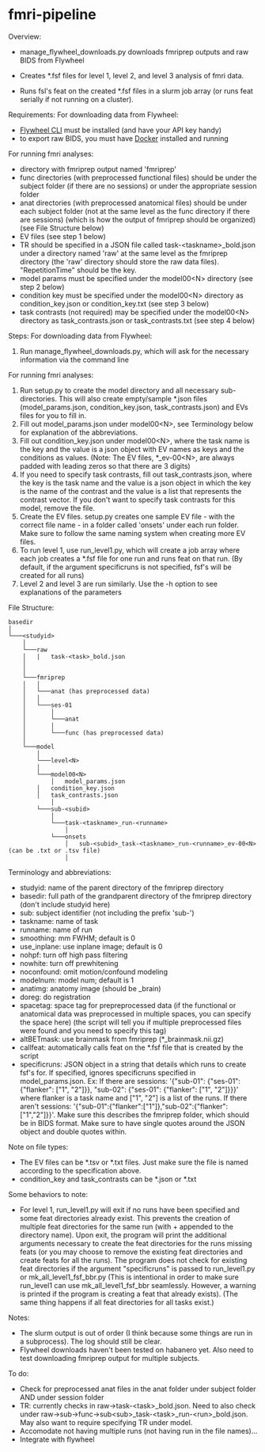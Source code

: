 # fmri-pipeline

Overview:
- manage_flywheel_downloads.py downloads fmriprep outputs and raw BIDS from Flywheel

- Creates *.fsf files for level 1, level 2, and level 3 analysis of fmri data.
- Runs fsl's feat on the created *.fsf files in a slurm job array (or runs feat serially if not running on a cluster).

Requirements:
For downloading data from Flywheel:
- [Flywheel CLI](https://docs.flywheel.io/display/EM/CLI+-+Installation) must be installed (and have your API key handy)
- to export raw BIDS, you must have [Docker](https://docs.docker.com/install/#cloud) installed and running


For running fmri analyses:
- directory with fmriprep output named 'fmriprep'
- func directories (with preprocessed functional files) should be under the subject folder (if there are no sessions) or under the appropriate session folder
- anat directories (with preprocessed anatomical files) should be under each subject folder (not at the same level as the func directory if there are sessions) (which is how the output of fmriprep should be organized) (see File Structure below)
- EV files (see step 1 below)
- TR should be specified in a JSON file called task-\<taskname>_bold.json under a directory named 'raw' at the same level as the fmriprep directory (the 'raw' directory should store the raw data files). "RepetitionTime" should be the key.
- model params must be specified under the model00\<N> directory (see step 2 below)
- condition key must be specified under the model00\<N> directory as condition_key.json or condition_key.txt (see step 3 below)
- task contrasts (not required) may be specified under the model00\<N> directory as task_contrasts.json or task_contrasts.txt (see step 4 below)

Steps:
For downloading data from Flywheel:
1. Run manage_flywheel_downloads.py, which will ask for the necessary information via the command line

For running fmri analyses:
1. Run setup.py to create the model directory and all necessary sub-directories. This will also create empty/sample *.json files (model_params.json, condition_key.json, task_contrasts.json) and EVs files for you to fill in. 
2. Fill out model_params.json under model00\<N>, see Terminology below for explanation of the abbreviations.
3. Fill out condition_key.json under model00\<N>, where the task name is the key and the value is a json object with EV names as keys and the conditions as values. (Note: The EV files, *_ev-00\<N>, are always padded with leading zeros so that there are 3 digits)
4. If you need to specify task contrasts, fill out task_contrasts.json, where the key is the task name and the value is a json object in which the key is the name of the contrast and the value is a list that represents the contrast vector. If you don't want to specify task contrasts for this model, remove the file.
5. Create the EV files. setup.py creates one sample EV file - with the correct file name - in a folder called 'onsets' under each run folder. Make sure to follow the same naming system when creating more EV files.
6. To run level 1, use run_level1.py, which will create a job array where each job creates a *.fsf file for one run and runs feat on that run. (By default, if the argument specificruns is not specified, fsf's will be created for all runs)
7. Level 2 and level 3 are run similarly. Use the -h option to see explanations of the parameters

File Structure:
```
basedir
│
└───<studyid>
    │
    └───raw
    │   |   task-<task>_bold.json
    │
    │
    └───fmriprep
    │	│
    │	└───anat (has preprocessed data)
    │	│
    │	└───ses-01
    │	    │
    │	    └───anat
    │	    │
    │	    └───func (has preprocessed data)
    │
    └───model
        │
        └───level<N>
	    │
	    └───model00<N>
	    	│   model_params.json
		│   condition_key.json
		│   task_contrasts.json
	    	│
		└───sub-<subid>
		    │
		    └───task-<taskname>_run-<runname>
		        │
			└───onsets
			    │   sub-<subid>_task-<taskname>_run-<runname>_ev-00<N> (can be .txt or .tsv file) 
			    │
```

Terminology and abbreviations:
- studyid: name of the parent directory of the fmriprep directory
- basedir: full path of the grandparent directory of the fmriprep directory (don't include studyid here)
- sub: subject identifier (not including the prefix 'sub-')
- taskname: name of task
- runname: name of run
- smoothing: mm FWHM; default is 0
- use_inplane: use inplane image; default is 0
- nohpf: turn off high pass filtering 
- nowhite: turn off prewhitening
- noconfound: omit motion/confound modeling
- modelnum: model num; default is 1
- anatimg: anatomy image (should be _brain)
- doreg: do registration
- spacetag: space tag for prepreprocessed data (if the functional or anatomical data was preprocessed in multiple spaces, you can specify the space here) (the script will tell you if multiple preprocessed files were found and you need to specify this tag)
- altBETmask: use brainmask from fmriprep (*_brainmask.nii.gz)
- callfeat: automatically calls feat on the *.fsf file that is created by the script
- specificruns: JSON object in a string that details which runs to create fsf's for. If specified, ignores specificruns specified in model_params.json. Ex: If there are sessions: '{"sub-01": {"ses-01": {"flanker": ["1", "2"]}}, "sub-02": {"ses-01": {"flanker": ["1", "2"]}}}' where flanker is a task name and ["1", "2"] is a list of the runs. If there aren't sessions: '{"sub-01":{"flanker":["1"]},"sub-02":{"flanker":["1","2"]}}'. Make sure this describes the fmriprep folder, which should be in BIDS format. Make sure to have single quotes around the JSON object and double quotes within.

Note on file types:
- The EV files can be *.tsv or *.txt files. Just make sure the file is named according to the specification above.
- condition_key and task_contrasts can be *.json or *.txt 

Some behaviors to note:
- For level 1, run_level1.py will exit if no runs have been specified and some feat directories already exist. This prevents the creation of multiple feat directories for the same run (with + appended to the directory name). Upon exit, the program will print the additional arguments necessary to create the feat directories for the runs missing feats (or you may choose to remove the existing feat directories and create feats for all the runs). The program does not check for existing feat directories if the argument "specificruns" is passed to run_level1.py or mk_all_level1_fsf_bbr.py (This is intentional in order to make sure run_level1 can use mk_all_level1_fsf_bbr seamlessly. However, a warning is printed if the program is creating a feat that already exists). (The same thing happens if all feat directories for all tasks exist.) 

Notes:
- The slurm output is out of order (I think because some things are run in a subprocess). The log should still be clear.
- Flywheel downloads haven't been tested on habanero yet. Also need to test downloading fmriprep output for multiple subjects.

To do:
- Check for preprocessed anat files in the anat folder under subject folder AND under session folder
- TR: currently checks in raw->task-\<task>_bold.json. Need to also check under raw->sub->func->sub\<sub>_task-\<task>_run-\<run>_bold.json. May also want to require specifying TR under model.
- Accomodate not having multiple runs (not having run in the file names)...
- Integrate with flywheel

